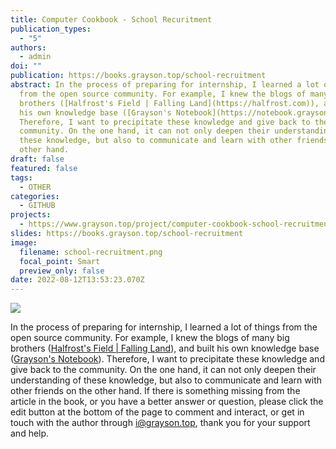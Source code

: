 ```yaml
---
title: Computer Cookbook - School Recuritment
publication_types:
  - "5"
authors:
  - admin
doi: ""
publication: https://books.grayson.top/school-recruitment
abstract: In the process of preparing for internship, I learned a lot of things
  from the open source community. For example, I knew the blogs of many big
  brothers ([Halfrost's Field | Falling Land](https://halfrost.com)), and built
  his own knowledge base ([Grayson's Notebook](https://notebook.grayson.top)).
  Therefore, I want to precipitate these knowledge and give back to the
  community. On the one hand, it can not only deepen their understanding of
  these knowledge, but also to communicate and learn with other friends on the
  other hand.
draft: false
featured: false
tags:
  - OTHER
categories:
  - GITHUB
projects:
  - https://www.grayson.top/project/computer-cookbook-school-recruitment
slides: https://books.grayson.top/school-recruitment
image:
  filename: school-recruitment.png
  focal_point: Smart
  preview_only: false
date: 2022-08-12T13:53:23.070Z
---
```

![](school-recruitment.png)

In the process of preparing for internship, I learned a lot of things from the open source community. For example, I knew the blogs of many big brothers ([Halfrost's Field | Falling Land](https://halfrost.com)), and built his own knowledge base ([Grayson's Notebook](https://notebook.grayson.top)). Therefore, I want to precipitate these knowledge and give back to the community. On the one hand, it can not only deepen their understanding of these knowledge, but also to communicate and learn with other friends on the other hand.
If there is something missing from the article in the book, or you have a better answer or question, please click the edit button at the bottom of the page to comment and interact, or get in touch with the author through i@grayson.top, thank you for your support and help.